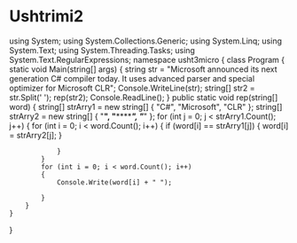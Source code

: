 # Ushtrimi2
using System;
using System.Collections.Generic;
using System.Linq;
using System.Text;
using System.Threading.Tasks;
using System.Text.RegularExpressions;
namespace usht3micro
{
    class Program
    {
        static void Main(string[] args)
        {
            string str = "Microsoft announced its next generation C# compiler today. It uses advanced parser and special optimizer for Microsoft CLR";
            Console.WriteLine(str);
            string[] str2 = str.Split(' ');
            rep(str2);
            Console.ReadLine();
        }
        public static void rep(string[] word)
        {
            string[] strArry1 = new string[] { "C#", "Microsoft", "CLR" };
            string[] strArry2 = new string[] { "**", "*********", "***" };
            for (int j = 0; j < strArry1.Count(); j++)
            {
                for (int i = 0; i < word.Count(); i++)
                {
                    if (word[i] == strArry1[j])
                    {
                        word[i] = strArry2[j];
                    }
                    
                }
            }
            for (int i = 0; i < word.Count(); i++)
            {
                Console.Write(word[i] + " ");

            } 
        }
    }
}
